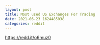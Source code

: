 ```yaml
--- 
layout: post 
title: Most used US Exchanges For Trading 
date: 2021-06-23 1624485038 
categories: reddit 
--- 
```

https://redd.it/o6muz0